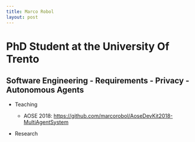 ```yaml
---
title: Marco Robol
layout: post
---
```


# PhD Student at the University Of Trento

## Software Engineering - Requirements - Privacy - Autonomous Agents 

- Teaching
  - AOSE 2018: https://github.com/marcorobol/AoseDevKit2018-MultiAgentSystem

- Research

